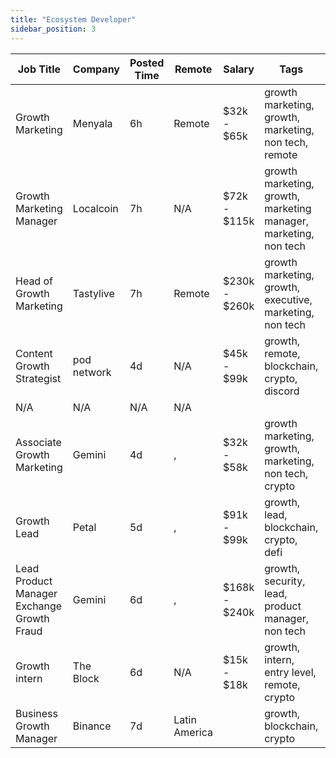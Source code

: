 ```yaml
---
title: "Ecosystem Developer"
sidebar_position: 3
---
```


| Job Title | Company | Posted Time | Remote | Salary | Tags | Apply Link |
|-----------|---------|-------------|--------|--------|------|------------|
| Growth Marketing | Menyala | 6h | Remote | $32k - $65k | growth marketing, growth, marketing, non tech, remote | [Apply](https://web3.career/growth-marketing-menyala/114228) |
| Growth Marketing Manager | Localcoin | 7h | N/A | $72k - $115k | growth marketing, growth, marketing manager, marketing, non tech | [Apply](https://web3.career/growth-marketing-manager-localcoin/77971) |
| Head of Growth Marketing | Tastylive | 7h | Remote | $230k - $260k | growth marketing, growth, executive, marketing, non tech | [Apply](https://web3.career/head-of-growth-marketing-tastylive/108292) |
| Content Growth Strategist | pod network | 4d | N/A | $45k - $99k | growth, remote, blockchain, crypto, discord | [Apply](https://web3.career/content-growth-strategist-podnetwork/112716) |
| N/A | N/A | N/A | N/A |  |  | [Apply](https://web3.career/metana) |
| Associate Growth Marketing | Gemini | 4d | , | $32k - $58k | growth marketing, growth, marketing, non tech, crypto | [Apply](https://web3.career/associate-growth-marketing-gemini/112656) |
| Growth Lead | Petal | 5d | , | $91k - $99k | growth, lead, blockchain, crypto, defi | [Apply](https://web3.career/growth-lead-petal/112320) |
| Lead Product Manager Exchange Growth Fraud | Gemini | 6d | , | $168k - $240k | growth, security, lead, product manager, non tech | [Apply](https://web3.career/lead-product-manager-exchange-growth-fraud-gemini/111633) |
| Growth intern | The Block | 6d | N/A | $15k - $18k | growth, intern, entry level, remote, crypto | [Apply](https://web3.career/growth-intern-theblockcrypto/111528) |
| Business Growth Manager | Binance | 7d | Latin America |  | growth, blockchain, crypto | [Apply](https://web3.career/business-growth-manager-binance/111368) |
